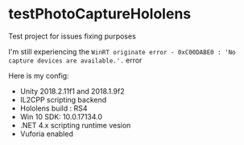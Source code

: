 # testPhotoCaptureHololens

Test project for issues fixing purposes 

I'm still experiencing the `WinRT originate error - 0xC00DABE0 : 'No capture devices are available.'.` error 

Here is my config:
* Unity 2018.2.11f1 and 2018.1.9f2 
* IL2CPP scripting backend 
* Hololens build : RS4 
* Win 10 SDK: 10.0.17134.0
* .NET 4.x scripting runtime vesion
* Vuforia enabled
